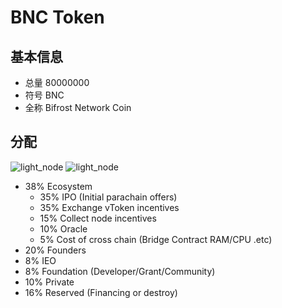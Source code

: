 # BNC Token
## 基本信息
- 总量 80000000
- 符号 BNC
- 全称 Bifrost Network Coin

## 分配
<img :src="$withBase('/zh/bnc_distribution.png')" alt="light_node" />
<img :src="$withBase('/zh/bnc_ecosystem.png')" alt="light_node" />

- 38% Ecosystem
    - 35% IPO (Initial parachain offers)
    - 35% Exchange vToken incentives
    - 15% Collect node incentives
    - 10% Oracle
    - 5% Cost of cross chain (Bridge Contract RAM/CPU .etc)
- 20% Founders
- 8% IEO
- 8% Foundation (Developer/Grant/Community)
- 10% Private
- 16% Reserved (Financing or destroy)